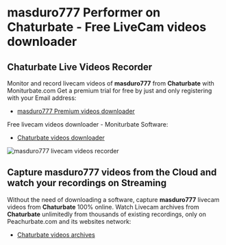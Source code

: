 # masduro777 Performer on Chaturbate - Free LiveCam videos downloader

## Chaturbate Live Videos Recorder

Monitor and record livecam videos of **masduro777** from **Chaturbate** with Moniturbate.com
Get a premium trial for free by just and only registering with your Email address:
* [masduro777 Premium videos downloader](https://moniturbate.com/request-demo-licence-key.html)

Free livecam videos downloader - Moniturbate Software:
* [Chaturbate videos downloader](https://moniturbate.com/moniturbate-download-software.html)

![masduro777 livecam videos recorder](https://peachurnet.com/templates/moniturbate-software.png)


## Capture masduro777 videos from the Cloud and watch your recordings on Streaming

Without the need of downloading a software, capture **masduro777** livecam videos from **Chaturbate** 100% online.
Watch Livecam archives from **Chaturbate** unlimitedly from thousands of existing recordings, only on Peachurbate.com and its websites network:
* [Chaturbate videos archives](https://peachurnet.com/)